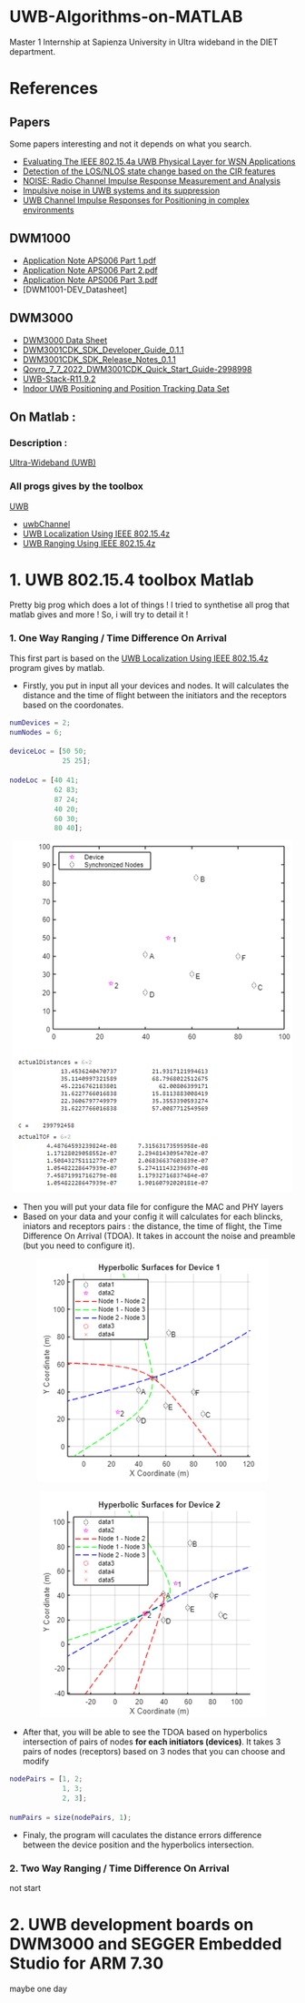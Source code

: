 # UWB-Algorithms-on-MATLAB
Master 1 Internship at Sapienza University in Ultra wideband in the DIET department.
# References
## Papers
Some papers interesting and not it depends on what you search.

- [Evaluating The IEEE 802.15.4a UWB Physical Layer for WSN Applications](doc/WSN_Appli.pdf)
- [Detection of the LOS/NLOS state change based on the CIR features]()
- [NOISE: Radio Channel Impulse Response Measurement and Analysis]()
- [Impulsive noise in UWB systems and its suppression]()
- [UWB Channel Impulse Responses for Positioning in complex environments]()
## DWM1000
- [Application Note APS006 Part 1.pdf]()
- [Application Note APS006 Part 2.pdf]()
- [Application Note APS006 Part 3.pdf]()
- [DWM1001-DEV_Datasheet]
## DWM3000
- [DWM3000 Data Sheet]()
- [DWM3001CDK_SDK_Developer_Guide_0.1.1]()
- [DWM3001CDK_SDK_Release_Notes_0.1.1]()
- [Qovro_7_7_2022_DWM3001CDK_Quick_Start_Guide-2998998]()
- [UWB-Stack-R11.9.2]()
- [Indoor UWB Positioning and Position Tracking Data Set]()

## On Matlab :
### Description :
[Ultra-Wideband (UWB)](https://fr.mathworks.com/discovery/ultra-wideband.html)
### All progs gives by the toolbox
[UWB](https://fr.mathworks.com/help/comm/uwb.html?s_tid=CRUX_lftnav)
- [uwbChannel](https://fr.mathworks.com/help/comm/ref/uwbchannel-system-object.html)
- [UWB Localization Using IEEE 802.15.4z](https://fr.mathworks.com/help/comm/ug/uwb-localization-using-ieee-802.15.4z.html)
- [UWB Ranging Using IEEE 802.15.4z](https://fr.mathworks.com/help/comm/ug/uwb-ranging-using-ieee-802.15.4z.html)

# 1. UWB 802.15.4 toolbox Matlab
Pretty big prog which does a lot of things !
I tried to synthetise all prog that matlab gives and more !
So, i will try to detail it !
### 1.  One Way Ranging / Time Difference On Arrival
This first part is based on the [UWB Localization Using IEEE 802.15.4z](https://fr.mathworks.com/help/comm/ug/uwb-localization-using-ieee-802.15.4z.html) program gives by matlab.
- Firstly, you put in input all your devices and nodes. It will calculates the distance and the time of flight between the initiators and the receptors based on the coordonates.
```matlab
numDevices = 2;
numNodes = 6;

deviceLoc = [50 50;
             25 25]; 

nodeLoc = [40 41;
           62 83;
           87 24;
           40 20;
           60 30;
           80 40];
```
<p align="center"><img src="img/distance.png"></p>

- Then you will put your data file for configure the MAC and PHY layers
- Based on your data and your config it will calculates for each blincks, iniators and receptors pairs : the distance, the time of flight, the Time Difference On Arrival (TDOA). It takes in account the noise and preamble (but you need to configure it).
<p align="center"><img src="img/hyperbolic intersection.png"</p>
<p align="center"><img src="img/hyperbolic intersection2.png"</p>

- After that, you will be able to see the TDOA based on hyperbolics intersection of pairs of nodes **for each initiators (devices)**. It takes 3 pairs of nodes (receptors) based on 3 nodes that you can choose and modify
```matlab
nodePairs = [1, 2; 
             1, 3; 
             2, 3];

numPairs = size(nodePairs, 1);

```
- Finaly, the program will caculates the distance errors difference between the device position and the hyperbolics intersection.

### 2.  Two Way Ranging / Time Difference On Arrival
 not start 
 

# 2. UWB development boards on DWM3000 and SEGGER Embedded Studio for ARM 7.30
maybe one day


